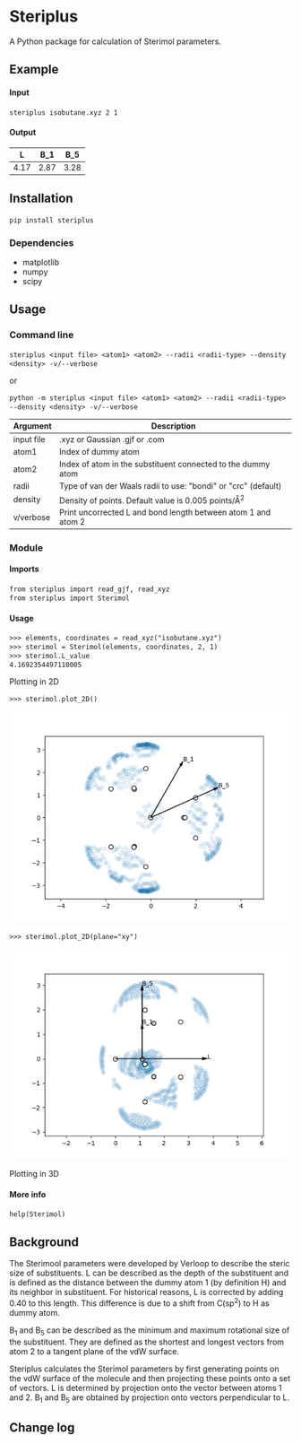 # Steriplus
A Python package for calculation of Sterimol parameters.

## Example
#### Input
```
steriplus isobutane.xyz 2 1
```

#### Output

|L      |B\_1      | B\_5 |
|-|-|-|
|4.17     |2.87      |3.28|
## Installation
```
pip install steriplus
```

### Dependencies
* matplotlib
* numpy
* scipy

## Usage
### Command line
```
steriplus <input file> <atom1> <atom2> --radii <radii-type> --density <density> -v/--verbose
```  
or  
```
python -m steriplus <input file> <atom1> <atom2> --radii <radii-type> --density <density> -v/--verbose
```

|Argument   | Description                                                    |
|-----------|----------------------------------------------------------------|
|input file | .xyz or Gaussian .gjf or .com                                  |
|atom1      | Index of dummy atom                                            |
|atom2      | Index of atom in the substituent connected to the dummy atom   |
|radii      | Type of van der Waals radii to use: "bondi" or "crc" (default) |
|density    | Density of points. Default value is 0.005 points/Å<sup>2</sup> |
|v/verbose  | Print uncorrected L and bond length between atom 1 and atom 2  |

### Module
#### Imports
```
from steriplus import read_gjf, read_xyz
from steriplus import Sterimol
```

#### Usage
```
>>> elements, coordinates = read_xyz("isobutane.xyz")
>>> sterimol = Sterimol(elements, coordinates, 2, 1)
>>> sterimol.L_value
4.1692354497110005
```

Plotting in 2D
```
>>> sterimol.plot_2D()
```

![](doc/yz.png)

```
>>> sterimol.plot_2D(plane="xy")
```
![](doc/xy.png)

Plotting in 3D

#### More info
```
help(Sterimol)
```

## Background
The Sterimool parameters were developed by Verloop to describe the steric size
of substituents. L can be described as the depth of the substituent and is
defined as the distance between the dummy atom 1 (by definition H) and its
neighbor in substituent. For historical reasons, L is corrected by adding 0.40
to this length. This difference is due to a shift from C(sp<sup>2</sup>) to H
as dummy atom.

B<sub>1</sub> and B<sub>5</sub> can be described as the minimum and maximum
rotational size of the substituent. They are defined as the shortest and longest
vectors from atom 2 to a tangent plane of the vdW surface.

Steriplus calculates the Sterimol parameters by first generating points on the
vdW surface of the molecule and then projecting these points onto a set of
vectors. L is determined by projection onto the vector between atoms 1 and 2.
B<sub>1</sub> and B<sub>5</sub> are obtained by projection onto vectors
perpendicular to L.

## Change log
